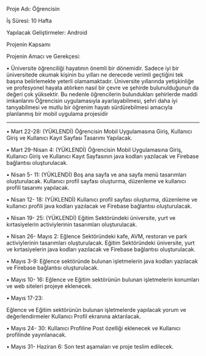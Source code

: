 Proje Adı: Öğrencisin

İş Süresi: 10 Hafta

Yapılacak Geliştirmeler: Android


Projenin Kapsamı

Projenin Amacı ve Gerekçesi:

• Üniversite öğrenciliği hayatının önemli bir dönemidir. Sadece iyi bir üniversitede
okumak kişinin bu yılları ne derecede verimli geçtiğini tek başına belirlemekte
yeterli olamamaktadır. Üniversite yıllarında yetişkinliğe ve profesyonel hayata
atılırken nasıl bir çevre ve şehirde bulunulduğunun da değeri çok yüksektir. Bu
nedenle öğrencilerin bulundukları şehirlerde maddi imkanlarını Öğrencisin
uygulamasıyla ayarlayabilmesi, şehri daha iyi tanıyabilmesi ve mutlu bir öğrenim
hayatı sürdürebilmesi amacıyla planlanmış bir mobil uygulama projesidir

-------------------------------------------------------------------------------------------------


• Mart 22-28: (YÜKLENDİ)
Öğrencisin Mobil Uygulamasına Giriş, Kullanıcı Giriş ve Kullanıcı Kayıt Sayfası Tasarımı Yapılacak.

• Mart 29-Nisan 4:  (YÜKLENDİ)
Öğrencisin Mobil Uygulamasına Giriş, Kullanıcı Giriş ve Kullanıcı Kayıt Sayfasının java kodları yazılacak ve Firebase bağlantısı oluşturulacak.

• Nisan 5- 11:  (YÜKLENDİ)
Boş ana sayfa ve ana sayfa menü tasarımları oluşturulacak. Kullanıcı profil sayfası oluşturma, düzenleme ve kullanıcı profili tasarımı yapılacak.

• Nisan 12- 18: (YÜKLENDİ)
Kullanıcı profil sayfası oluşturma, düzenleme ve kullanıcı profili java kodları yazılacak ve Firebase bağlantısı oluşturulacak.

• Nisan 19- 25: (YÜKLENDİ)
Eğitim Sektöründeki üniversite, yurt ve kırtasiyelerin activiylerinin tasarımları oluşturulacak.

• Nisan 26- Mayıs 2:
Eğlence Sektöründeki kafe, AVM, restoran ve park activiylerinin tasarımları oluşturulacak.
Eğitim Sektöründeki üniversite, yurt ve kırtasiyelerin java kodları yazılacak ve Firebase bağlantısı oluşturulacak.

• Mayıs 3-9:
Eğlence sektöründe bulunan işletmelerin java kodları yazılacak ve Firebase bağlantısı oluşturulacak.

• Mayıs 10- 16:
Eğlence ve Eğitim sektörünün bulunan işletmelerin konumları ve web siteleri projeye eklenecek.

• Mayıs 17-23:

Eğlence ve Eğitim sektörünün bulunan işletmelerde yapılacak yorum ve değerlendirmeler Kullanıcı Profil ekranına aktarılacak.

• Mayıs 24- 30:
Kullanıcı Profiline Post özelliği eklenecek ve Kullanıcı profilinde yayınlanacak.

• Mayıs 31- Haziran 6:
Son test aşamaları ve proje teslim edilecek.

